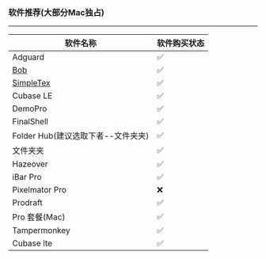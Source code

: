 ### 软件推荐(大部分Mac独占)

---
| 软件名称          | 软件购买状态 |
|-------------------|--------------|
| Adguard           | ✅           |
| [Bob](https://github.com/ripperhe/Bob?tab=readme-ov-file)      | ✅           |
| [SimpleTex](https://simpletex.cn/user/register?code=mbltofDj)  | ✅           |
| Cubase LE         | ✅           |
| DemoPro           | ✅           |
| FinalShell        | ✅           |
| Folder Hub(建议选取下者--文件夹夹)        | ✅           |
| 文件夹夹          | ✅           |
| Hazeover          | ✅           |
| iBar Pro          | ✅           |
| Pixelmator Pro        | ❌           |
| Prodraft          | ✅           |
| Pro 套餐(Mac)     | ✅           |
| Tampermonkey      | ✅           |
| Cubase lte | ✅ |